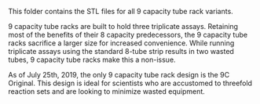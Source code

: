 This folder contains the STL files for all 9 capacity tube rack variants.

9 capacity tube racks are built to hold three triplicate assays. Retaining most of the benefits of their 8 capacity predecessors, the 9 capacity tube racks sacrifice a larger size for increased convenience. While running triplicate assays using the standard 8-tube strip results in two wasted tubes, 9 capacity tube racks make this a non-issue.

As of July 25th, 2019, the only 9 capacity tube rack design is the 9C Original. This design is ideal for scientists who are accustomed to threefold reaction sets and are looking to minimize wasted equipment.
